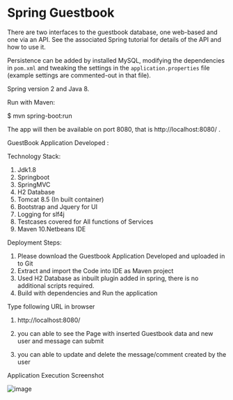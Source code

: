 # Spring Guestbook



There are two interfaces to the guestbook database, one
web-based and one via an API. See the associated Spring 
tutorial for details of the API and how to use it.

Persistence can be added by installed MySQL, modifying
the dependencies in `pom.xml` and tweaking
the settings in the `application.properties` file (example
settings are commented-out in that file).

Spring version 2 and Java 8.

Run with Maven:

$ mvn spring-boot:run

The app will then be available on port 8080, that is
http://localhost:8080/ .

GuestBook Application Developed :

Technology Stack:

1. Jdk1.8
2. Springboot
3. SpringMVC
4. H2 Database
5. Tomcat 8.5 (In built container)
6. Bootstrap and Jquery for UI
7. Logging for slf4j
8. Testcases covered for All functions of Services
9. Maven
10.Netbeans IDE

Deployment Steps:

1. Please download the Guestbook Application Developed and uploaded in to Git
2. Extract and import the Code into IDE as Maven project
3. Used H2 Database as inbuilt plugin added in spring, there is no additional scripts required.
4. Build with dependencies and Run the application

Type following URL in browser

1. http://localhost:8080/

2. you can able to see the Page with inserted Guestbook data and new user and message can submit

3. you can able to update and delete the message/comment created by the user


Application Execution Screenshot

![image](https://user-images.githubusercontent.com/48051814/59149412-a0a9ef00-8a32-11e9-83d2-2432d53384ed.png)






